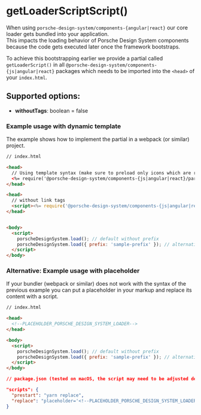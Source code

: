 # getLoaderScriptScript()

When using `porsche-design-system/components-{angular|react}` our core loader gets bundled into your application.  
This impacts the loading behavior of Porsche Design System components because the code gets executed later once the framework bootstraps.

To achieve this bootstrapping earlier we provide a partial called `getLoaderScript()` in all `@porsche-design-system/components-{js|angular|react}` packages which needs to be imported into the `<head>` of your `index.html`.

## Supported options:
- **withoutTags**: boolean = false

### Example usage with dynamic template

The example shows how to implement the partial in a webpack (or similar) project.

```html
// index.html

<head>
  // Using template syntax (make sure to preload only icons which are really needed initially!)
  <%= require('@porsche-design-system/components-{js|angular|react}/partials').getLoaderScript() %>
</head>

<head>
  // without link tags  
  <script><%= require('@porsche-design-system/components-{js|angular|react}/partials').getLoaderScript({ withoutTags: true }) %></script>
</head>


<body>
  <script>
    porscheDesignSystem.load(); // default without prefix
    porscheDesignSystem.load({ prefix: 'sample-prefix' }); // alternative with custom prefix, can be called multiple times with different parameters
  </script>
</body>
```

### Alternative: Example usage with placeholder

If your bundler (webpack or similar) does not work with the syntax of the previous example you can put a placeholder in your markup and replace its content with a script.

```html
// index.html

<head>
  <!--PLACEHOLDER_PORSCHE_DESIGN_SYSTEM_LOADER-->
</head>

<body>
  <script>
    porscheDesignSystem.load(); // default without prefix
    porscheDesignSystem.load({ prefix: 'sample-prefix' }); // alternative with custom prefix, can be called multiple times with different parameters
  </script>
</body>
``` 

```json
// package.json (tested on macOS, the script may need to be adjusted depending on the operating system used), make sure to adjust the path to the index.html file and use the correct partials package import from your framework {js|angular|react}

"scripts": {
  "prestart": "yarn replace",
  "replace": "placeholder='<!--PLACEHOLDER_PORSCHE_DESIGN_SYSTEM_LOADER-->' && partial=$placeholder$(node -e 'console.log(require(\"@porsche-design-system/components-js/partials\").getLoaderScript())') && regex=$placeholder'.*' && sed -i '' -E -e \"s@$regex@$partial@\" index.html",
}
```
